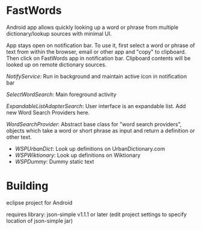 FastWords
=========

Android app allows quickly looking up a word or phrase from multiple dictionary/lookup sources with minimal UI. 

App stays open on notification bar. To use it, first select a word or phrase of text from within the browser, email or other app and "copy" to clipboard. Then click on FastWords app in notification bar. Clipboard contents will be looked up on remote dictionary sources. 

*NotifyService*: Run in background and maintain active icon in notification bar

*SelectWordSearch*: Main foreground activity

*ExpandableListAdapterSearch*: User interface is an expandable list. Add new Word Search Providers here.

*WordSearchProvider*: Abstract base class for "word search providers", objects which take a word or short phrase as input and return a definition or other text.
* *WSPUrbanDict*: Look up definitions on UrbanDictionary.com
* *WSPWiktionary*: Look up definitions on Wiktionary
* *WSPDummy*: Dummy static text


Building
========

eclipse project for Android

requires library: json-simple v1.1.1 or later (edit project settings to specify location of json-simple jar)

